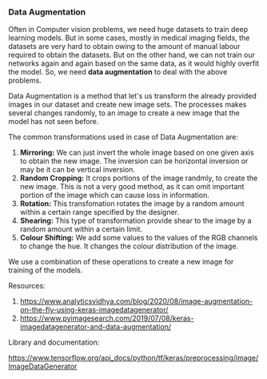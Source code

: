 ### Data Augmentation

Often in Computer vision problems, we need huge datasets to train deep learning models. But in some cases, mostly in medical imaging fields, the datasets are very hard to obtain owing to the amount of manual labour required to obtain the datasets. But on the other hand, we can not train our networks again and again based on the same data, as it would highly overfit the model. So, we need **data augmentation** to deal with the above problems.

Data Augmentation is a method that let's us transform the already provided images in our dataset and create new image sets. The processes makes several changes randomly, to an image to create a new image that the model has not seen before.

The common transformations used in case of Data Augmentation are:

1. **Mirroring:** We can just invert the whole image based on one given axis to obtain the new image. The inversion can be horizontal inversion or may be it can be vertical inversion. 
2. **Random Cropping:** It crops portions of the image randmly, to create the new image. This is not a very good method, as it can omit important portion of the image which can cause loss in information. 
3. **Rotation:** This transfomation rotates the image by a random amount within a certain range specified by the designer.
4. **Shearing:** This type of transformation provide shear to the image by a random amount within a certain limit.
5. **Colour Shifting:** We add some values to the values of the RGB channels to change the hue. It changes the colour distribution of the image.

We use a combination of these operations to create a new image for training of the models.

Resources:
1. https://www.analyticsvidhya.com/blog/2020/08/image-augmentation-on-the-fly-using-keras-imagedatagenerator/
2. https://www.pyimagesearch.com/2019/07/08/keras-imagedatagenerator-and-data-augmentation/

Library and documentation:

https://www.tensorflow.org/api_docs/python/tf/keras/preprocessing/image/ImageDataGenerator
